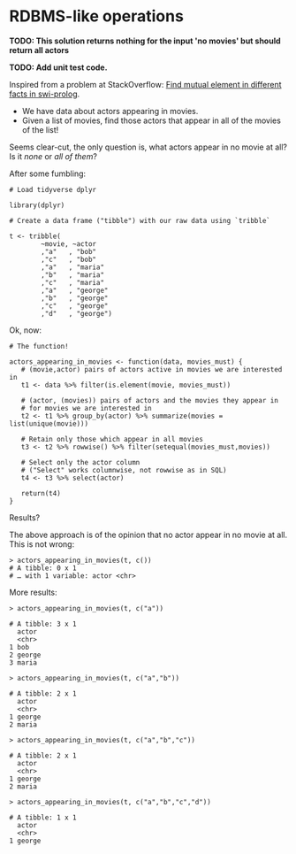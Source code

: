 # RDBMS-like operations

**TODO: This solution returns nothing for the input 'no movies' but should return all actors**

**TODO: Add unit test code.**

Inspired from a problem at StackOverflow: [Find mutual element in different facts in swi-prolog](https://stackoverflow.com/questions/60582295/find-mutual-element-in-different-facts-in-swi-prolog).

- We have data about actors appearing in movies.
- Given a list of movies, find those actors that appear in all of the movies of the list!

Seems clear-cut, the only question is, what actors appear in no movie at all? Is it _none_ or _all of them_?

After some fumbling:

````
# Load tidyverse dplyr

library(dplyr)

# Create a data frame ("tibble") with our raw data using `tribble`

t <- tribble(
        ~movie, ~actor
        ,"a"   , "bob"
        ,"c"   , "bob"
        ,"a"   , "maria"
        ,"b"   , "maria"
        ,"c"   , "maria"
        ,"a"   , "george"
        ,"b"   , "george"
        ,"c"   , "george"
        ,"d"   , "george")
````

Ok, now:

````
# The function!

actors_appearing_in_movies <- function(data, movies_must) {
   # (movie,actor) pairs of actors active in movies we are interested in 
   t1 <- data %>% filter(is.element(movie, movies_must))
   
   # (actor, (movies)) pairs of actors and the movies they appear in
   # for movies we are interested in 
   t2 <- t1 %>% group_by(actor) %>% summarize(movies = list(unique(movie)))   
   
   # Retain only those which appear in all movies
   t3 <- t2 %>% rowwise() %>% filter(setequal(movies_must,movies))
   
   # Select only the actor column
   # ("Select" works columnwise, not rowwise as in SQL)   
   t4 <- t3 %>% select(actor)
   
   return(t4)
}
````

Results?

The above approach is of the opinion that no actor appear in no movie at all. This is not wrong:

````
> actors_appearing_in_movies(t, c())
# A tibble: 0 x 1
# … with 1 variable: actor <chr>
````

More results:

````
> actors_appearing_in_movies(t, c("a"))

# A tibble: 3 x 1
  actor 
  <chr> 
1 bob   
2 george
3 maria 
````

````
> actors_appearing_in_movies(t, c("a","b"))

# A tibble: 2 x 1
  actor 
  <chr> 
1 george
2 maria 
````

````
> actors_appearing_in_movies(t, c("a","b","c"))

# A tibble: 2 x 1
  actor 
  <chr> 
1 george
2 maria 
````

````
> actors_appearing_in_movies(t, c("a","b","c","d"))

# A tibble: 1 x 1
  actor 
  <chr> 
1 george
````
